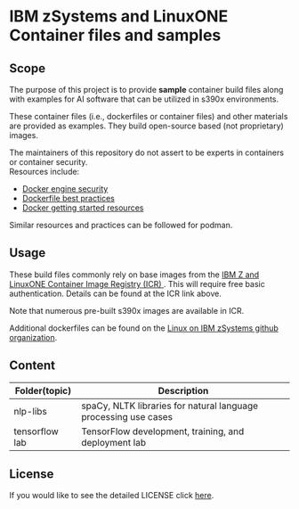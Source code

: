 # IBM zSystems and LinuxONE Container files and samples

## Scope

The purpose of this project is to provide __sample__ container build files along with examples for AI software that can be utilized in s390x 
environments.

These container files (i.e., dockerfiles or container files) and other materials are provided as examples.
They build open-source based (not proprietary) images. 

The maintainers of this repository do not assert to be experts in containers or container security.  
Resources include:
  - [Docker engine security](https://docs.docker.com/engine/security/)
  - [Dockerfile best practices](https://docs.docker.com/develop/develop-images/dockerfile_best-practices/)
  - [Docker getting started resources](https://docs.docker.com/get-started/resources/)

Similar resources and practices can be followed for podman. 


## Usage
These build files commonly rely on base images from the [IBM Z and LinuxONE Container Image Registry (ICR) ](https://ibm.github.io/ibm-z-oss-hub/main/main.html). 
This will require free basic authentication. Details can be found at the ICR link above.

Note that numerous pre-built s390x images are available in ICR.

Additional dockerfiles can be found on the [Linux on IBM zSystems github organization](https://github.com/linux-on-ibm-z/dockerfile-examples).

## Content

| Folder(topic) | Description   |
| ------------- | ------------- |
| nlp-libs     | spaCy, NLTK libraries for natural language processing use cases |
| tensorflow lab | TensorFlow development, training, and deployment lab |


## License
If you would like to see the detailed LICENSE click [here](LICENSE).
